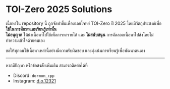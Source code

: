 # TOI-Zero 2025 Solutions

เนื้อหาใน repository นี้ ถูกจัดทำขึ้นเพื่อเฉลยโจทย์ TOI-Zero ปี 2025 โดยมีวัตถุประสงค์เพื่อ **ใช้ในการศึกษาและเรียนรู้เท่านั้น**  
**ไม่อนุญาต** ให้นำเนื้อหาไปใช้เพื่อการหารายได้ และ **ไม่สนับสนุน** การคัดลอกเนื้อหาไปส่งโดยไม่ทำความเข้าใจด้วยตนเอง

ขอให้ทุกคนใช้เนื้อหาเหล่านี้อย่างมีความรับผิดชอบ และมุ่งเน้นการเรียนรู้เพื่อพัฒนาตนเอง

---

หากมีปัญหา หรือข้อสงสัยเพิ่มเติม สามารถติดต่อได้ที่  
- Discord: `dormon_cpp`
- Instagram: [d.o.12321](https://instagram.com/d.o.12321)
